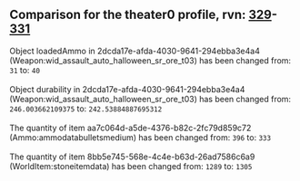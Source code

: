 ## Comparison for the theater0 profile, rvn: [329](https://github.com/PRO100KatYT/FortniteProfileRevisions/tree/main/profiles/theater0/329%20theater0.json)-[331](https://github.com/PRO100KatYT/FortniteProfileRevisions/tree/main/profiles/theater0/331%20theater0.json)

Object loadedAmmo in 2dcda17e-afda-4030-9641-294ebba3e4a4 (Weapon:wid_assault_auto_halloween_sr_ore_t03) has been changed from: `31` to: `40`
<br><br>
Object durability in 2dcda17e-afda-4030-9641-294ebba3e4a4 (Weapon:wid_assault_auto_halloween_sr_ore_t03) has been changed from: `246.003662109375` to: `242.53884887695312`
<br><br>
The quantity of item aa7c064d-a5de-4376-b82c-2fc79d859c72 (Ammo:ammodatabulletsmedium) has been changed from: `396` to: `333`
<br><br>
The quantity of item 8bb5e745-568e-4c4e-b63d-26ad7586c6a9 (WorldItem:stoneitemdata) has been changed from: `1289` to: `1305`
<br><br>
